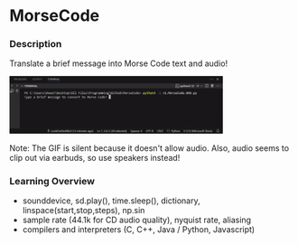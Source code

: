 # MorseCode
### Description
Translate a brief message into Morse Code text and audio!
<p align="left">
  <img src="images/MorseCodeOverview-ezgif.com-video-to-gif-converter.gif" alt="GIF Description", width="75%">
</p>
Note: The GIF is silent because it doesn't allow audio. Also, audio seems to clip out via earbuds, so use speakers instead!

### Learning Overview
 - sounddevice, sd.play(), time.sleep(), dictionary, linspace(start,stop,steps), np.sin
 - sample rate (44.1k for CD audio quality), nyquist rate, aliasing
 - compilers and interpreters (C, C++, Java / Python, Javascript)
